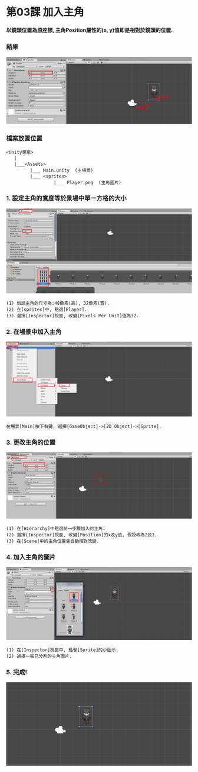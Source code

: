 # 第03課 加入主角

#### 以鏡頭位置為原座標, 主角Position屬性的(x, y)值即是相對於鏡頭的位置.


### 結果
![GitHub Logo](/screen/img03.png)


### 檔案放置位置
```
<Unity專案>
   |  
   |___<Assets>
         |___ Main.unity  (主場景)  
         |___ <sprites>
                  |___ Player.png  (主角圖片)   
```


### 1. 設定主角的寬度等於景場中單一方格的大小

![GitHub Logo](/screen/img03-01.png)

```
(1) 假設主角的尺寸為:48像素(高), 32像素(寬).
(2) 在[sprites]中, 點選[Player].
(3) 選擇[Inspector]視窗, 改變[Pixels Per Unit]值為32.
```

### 2. 在場景中加入主角

![GitHub Logo](/screen/img03-02.png)

```
在場景[Main]按下右鍵, 選擇[GameObject]->[2D Object]->[Sprite].
```


### 3. 更改主角的位置

![GitHub Logo](/screen/img03-03.png)

```
(1) 在[Hierarchy]中點選前一步驟加入的主角.
(2) 選擇[Inspector]視窗, 改變[Position]的x及y值, 假設改為2及1.
(3) 在[Scene]中的主角位置會自動相對改變.
```


### 4. 加入主角的圖片 

![GitHub Logo](/screen/img03-04.png)

```
(1) 在[Inspector]視窗中, 點擊[Sprite]的小圖示.
(2) 選擇一張已分割的主角圖片.
```



### 5. 完成! 

![GitHub Logo](/screen/img03-05.png)
